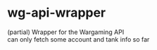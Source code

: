 # wg-api-wrapper
(partial) Wrapper for the Wargaming API <br>
can only fetch some account and tank info so far
